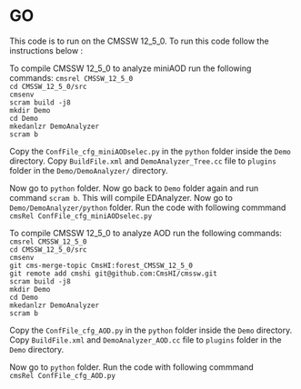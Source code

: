 # GO
This code is to run on the CMSSW 12_5_0. To run this code follow the instructions below :

To compile CMSSW 12_5_0 to analyze miniAOD run the following commands:
`cmsrel CMSSW_12_5_0` <br />
`cd CMSSW_12_5_0/src` <br />
`cmsenv` <br /> 
`scram build -j8` <br/>
`mkdir Demo` <br />
`cd Demo` <br />
`mkedanlzr DemoAnalyzer` <br />
`scram b` <br />

Copy the `ConfFile_cfg_miniAODselec.py` in the `python` folder inside the `Demo` directory. Copy `BuildFile.xml` and `DemoAnalyzer_Tree.cc` file to `plugins` folder in the `Demo/DemoAnalyzer/` directory. <br />

Now go to `python` folder.
Now go back to `Demo` folder again and run command `scram b`. This will compile EDAnalyzer.
Now go to `Demo/DemoAnalyzer/python` folder.
Run the code with following commmand <br />
`cmsRel ConfFile_cfg_miniAODselec.py`


To compile CMSSW 12_5_0 to analyze AOD run the following commands:
`cmsrel CMSSW_12_5_0` <br />
`cd CMSSW_12_5_0/src` <br />
`cmsenv` <br /> 
`git cms-merge-topic CmsHI:forest_CMSSW_12_5_0` <br />
`git remote add cmshi git@github.com:CmsHI/cmssw.git` <br />
`scram build -j8` <br />
`mkdir Demo` <br />
`cd Demo` <br />
`mkedanlzr DemoAnalyzer` <br />
`scram b` <br />

Copy the `ConfFile_cfg_AOD.py` in the `python` folder inside the `Demo` directory. Copy `BuildFile.xml` and `DemoAnalyzer_AOD.cc` file to `plugins` folder in the `Demo` directory. <br />

Now go to `python` folder.
Run the code with following commmand <br />
`cmsRel ConfFile_cfg_AOD.py`
